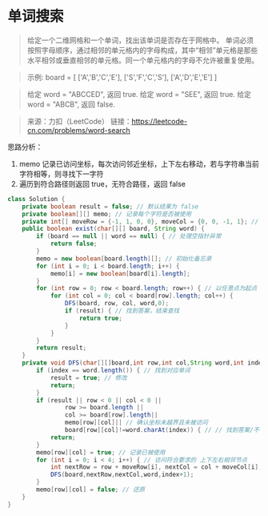 ﻿# 单词搜索
> 给定一个二维网格和一个单词，找出该单词是否存在于网格中。
> 单词必须按照字母顺序，通过相邻的单元格内的字母构成，其中“相邻”单元格是那些水平相邻或垂直相邻的单元格。同一个单元格内的字母不允许被重复使用。

> 示例:
> board =
[
  ['A','B','C','E'],
  ['S','F','C','S'],
  ['A','D','E','E']
]

> 给定 word = "ABCCED", 返回 true.
> 给定 word = "SEE", 返回 true.
> 给定 word = "ABCB", 返回 false.

>来源：力扣（LeetCode）
链接：https://leetcode-cn.com/problems/word-search

思路分析：
1. memo 记录已访问坐标，每次访问邻近坐标，上下左右移动，若与字符串当前字符相等，则寻找下一字符
2.  遍历到符合路径则返回 true，无符合路径，返回 false
```java
class Solution {
    private boolean result = false; // 默认结果为 false
    private boolean[][] memo; // 记录每个字符是否被使用
    private int[] moveRow = {-1, 1, 0, 0}, moveCol = {0, 0, -1, 1}; // 坐标上下左右移动
    public boolean exist(char[][] board, String word) {
        if (board == null || word == null) { // 处理空指针异常
            return false;
        }
        memo = new boolean[board.length][]; // 初始化备忘录
        for (int i = 0; i < board.length; i++) {
            memo[i] = new boolean[board[i].length];
        }
        for (int row = 0; row < board.length; row++) { // 以任意点为起点
            for (int col = 0; col < board[row].length; col++) {
                DFS(board, row, col, word,0);
                if (result) { // 找到答案，结束查找
                    return true;
                }
            }
        }
        return result;
    }
    private void DFS(char[][]board,int row,int col,String word,int index) {
        if (index == word.length()) { // 找到对应单词
            result = true; // 修改
            return;
        }
        if (result || row < 0 || col < 0 ||
                row >= board.length ||
                col >= board[row].length||
                memo[row][col]|| // 确认坐标未越界且未被访问
                board[row][col]!=word.charAt(index)) { // // 找到答案/不满足要求，结束查找
            return;
        }
        memo[row][col] = true; // 记录已被使用
        for (int i = 0; i < 4; i++) { // 访问符合要求的 上下左右相邻节点
            int nextRow = row + moveRow[i], nextCol = col + moveCol[i];
            DFS(board,nextRow,nextCol,word,index+1);
        }
        memo[row][col] = false; // 还原
    }
}
```

